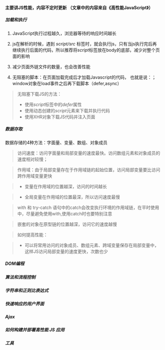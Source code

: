 #### 主要讲JS性能，内容不定时更新 （文章中的内容来自《高性能JavaScript》）

##### 加载和执行

1. JavaScript执行过程越久，浏览器等待的响应时间越长

2. js在解析的时候，遇到 *script/src* 标签时，就会执行js，只有当js执行完后再继续执行后面的代码，所以推荐将*script*标签放在body的底部，减少对整个页面的影响 

3. 减少页面外链文件的数量，也会改善性能

4. 无阻塞的脚本：在页面加载完成后才加载Javascript的代码，
   也就是说：；window对象在load事件之后再下载脚本（defer,async）  


> 无阻塞下载JS的方法：  
  >+ 使用*script*标签中的*defer*属性
  >+ 使用动态创建的*script*元素来下载并执行代码
  >+ 使用XHR对象下载JS代码并注入页面

##### 数据存取
  数据存储的4种方法：字面量、变量、数组、对象成员  

  > 访问速度：访问字面量和局部变量的速度最快。访问数组元素和对象成员的速度相对较慢；

  > 作用域：由于局部变量存在于作用域链的起始位置，访问局部变量要比访问跨作用域变量更快

  >+ 变量在作用域的位置越深，访问的时间越长

  >+ 全局变量在作用域的位置最深，所以访问速度最慢
  
  > with 和 try-catch 语句中的catch会改变执行环境的作用域链，在平时使用中，尽量避免使用with,使用catch时也要特别注意

  > 嵌套的对象在原型链的位置越深，访问它的速度越慢

  >如何提高性能：  

  >+ 可以将常用访问的对象成员、数组元素、跨域变量保存在局部变量中，这样JS访问局部变量的速度更快，次数也少

##### DOM编程

##### 算法和流程控制

##### 字符串和正则比表达式

##### 快速响应的用户界面

##### Ajax

##### 如何构建并部署高性能 JS 应用

##### 工具
    


